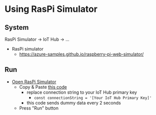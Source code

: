 # Using RasPi Simulator

## System

RasPi Simulator -> IoT Hub -> ...

- RasPi simulator
  - https://azure-samples.github.io/raspberry-pi-web-simulator/

## Run

- [Open RasPi Simulator](https://azure-samples.github.io/raspberry-pi-web-simulator/)
  - Copy & Paste [this code](raspi.js)
    - replace connection string to your IoT Hub primary key
      - `const connectionString = '[Your IoT Hub Primary Key]'`
    - this code sends dummy data every 2 seconds
  - Press "Run" button

